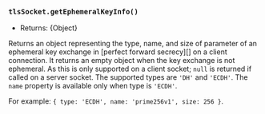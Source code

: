 ### `tlsSocket.getEphemeralKeyInfo()`

<!-- YAML
added: v5.0.0
-->

* Returns: {Object}

Returns an object representing the type, name, and size of parameter of
an ephemeral key exchange in [perfect forward secrecy][] on a client
connection. It returns an empty object when the key exchange is not
ephemeral. As this is only supported on a client socket; `null` is returned
if called on a server socket. The supported types are `'DH'` and `'ECDH'`. The
`name` property is available only when type is `'ECDH'`.

For example: `{ type: 'ECDH', name: 'prime256v1', size: 256 }`.
